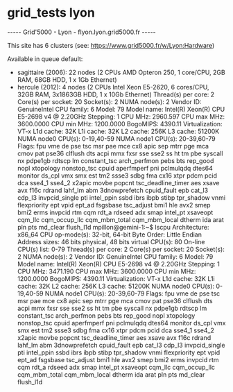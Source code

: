 # grid_tests lyon 


----- Grid'5000 - Lyon - flyon.lyon.grid5000.fr -----

This site has 6 clusters (see: https://www.grid5000.fr/w/Lyon:Hardware)

Available in queue default:
 - sagittaire (2006): 22 nodes (2 CPUs AMD Opteron 250, 1 core/CPU, 2GB RAM, 68GB HDD, 1 x 1Gb Ethernet)
 - hercule    (2012): 4 nodes (2 CPUs Intel Xeon E5-2620, 6 cores/CPU, 32GB RAM, 3x1863GB HDD, 1 x 10Gb Ethernet)
Thread(s) per core:  2
Core(s) per socket:  20
Socket(s):           2
NUMA node(s):        2
Vendor ID:           GenuineIntel
CPU family:          6
Model:               79
Model name:          Intel(R) Xeon(R) CPU E5-2698 v4 @ 2.20GHz
Stepping:            1
CPU MHz:             2960.597
CPU max MHz:         3600.0000
CPU min MHz:         1200.0000
BogoMIPS:            4390.11
Virtualization:      VT-x
L1d cache:           32K
L1i cache:           32K
L2 cache:            256K
L3 cache:            51200K
NUMA node0 CPU(s):   0-19,40-59
NUMA node1 CPU(s):   20-39,60-79
Flags:               fpu vme de pse tsc msr pae mce cx8 apic sep mtrr pge mca cmov pat pse36 clflush dts acpi mmx fxsr sse sse2 ss ht tm pbe syscall nx pdpe1gb rdtscp lm constant_tsc arch_perfmon pebs bts rep_good nopl xtopology nonstop_tsc cpuid aperfmperf pni pclmulqdq
dtes64 monitor ds_cpl vmx smx est tm2 ssse3 sdbg fma cx16 xtpr pdcm pcid dca sse4_1 sse4_2 x2apic movbe popcnt tsc_deadline_timer aes xsave avx f16c rdrand lahf_lm abm 3dnowprefetch cpuid_fault epb cat_l3 cdp_l3 invpcid_single pti intel_ppin ssbd ibrs ibpb stibp tpr_shadow vnmi flexpriority ept vpid ept_ad fsgsbase tsc_adjust bmi1 hle avx2 smep bmi2 erms invpcid rtm cqm rdt_a rdseed adx smap intel_pt xsaveopt cqm_llc cqm_occup_llc cqm_mbm_total cqm_mbm_local dtherm ida arat pln pts md_clear flush_l1d
mpillon@gemini-1:~$ lscpu
Architecture:        x86_64
CPU op-mode(s):      32-bit, 64-bit
Byte Order:          Little Endian
Address sizes:       46 bits physical, 48 bits virtual
CPU(s):              80
On-line CPU(s) list: 0-79
Thread(s) per core:  2
Core(s) per socket:  20
Socket(s):           2
NUMA node(s):        2
Vendor ID:           GenuineIntel
CPU family:          6
Model:               79
Model name:          Intel(R) Xeon(R) CPU E5-2698 v4 @ 2.20GHz
Stepping:            1
CPU MHz:             3471.190
CPU max MHz:         3600.0000
CPU min MHz:         1200.0000
BogoMIPS:            4390.11
Virtualization:      VT-x
L1d cache:           32K
L1i cache:           32K
L2 cache:            256K
L3 cache:            51200K
NUMA node0 CPU(s):   0-19,40-59
NUMA node1 CPU(s):   20-39,60-79
Flags:               fpu vme de pse tsc msr pae mce cx8 apic sep mtrr pge mca cmov pat pse36 clflush dts acpi mmx fxsr sse sse2 ss ht tm pbe syscall nx pdpe1gb rdtscp lm constant_tsc arch_perfmon pebs bts rep_good nopl xtopology nonstop_tsc cpuid aperfmperf pni pclmulqdq
dtes64 monitor ds_cpl vmx smx est tm2 ssse3 sdbg fma cx16 xtpr pdcm pcid dca sse4_1 sse4_2 x2apic movbe popcnt tsc_deadline_timer aes xsave avx f16c rdrand lahf_lm abm 3dnowprefetch cpuid_fault epb cat_l3 cdp_l3 invpcid_single pti intel_ppin ssbd ibrs ibpb stibp tpr_shadow vnmi flexpriority ept vpid ept_ad fsgsbase tsc_adjust bmi1 hle avx2 smep bmi2 erms invpcid rtm cqm rdt_a rdseed adx smap intel_pt xsaveopt cqm_llc cqm_occup_llc cqm_mbm_total cqm_mbm_local dtherm ida arat pln pts md_clear flush_l1d
